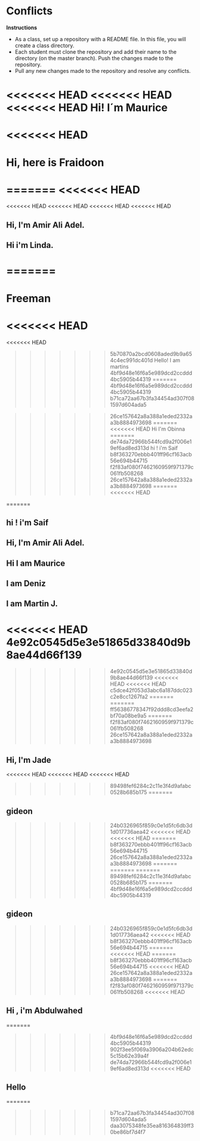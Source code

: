 # Conflicts

**Instructions**
* As a class, set up a repository with a README file. In this file, you will create a class directory.
* Each student must clone the repository and add their name to the directory (on the master branch). Push the changes made to the repository. 
* Pull any new changes made to the repository and resolve any conflicts. 

<<<<<<< HEAD
<<<<<<< HEAD
<<<<<<< HEAD
Hi! I´m Maurice
=======
<<<<<<< HEAD
=======
# Hi, here is Fraidoon 
=======
<<<<<<< HEAD
=======
<<<<<<< HEAD
<<<<<<< HEAD
<<<<<<< HEAD
<<<<<<< HEAD
## Hi, I'm Amir Ali Adel.

## Hi i'm Linda.
=======
=======
Freeman
=======
<<<<<<< HEAD
=======
<<<<<<< HEAD
>>>>>>> 5b70870a2bcd0608aded9b9a654c4ec991dc401d
Hello! I am martins
>>>>>>> 4bf9d48e16f6a5e989dcd2ccddd4bc5905b44319
=======
>>>>>>> 4bf9d48e16f6a5e989dcd2ccddd4bc5905b44319
>>>>>>> b71ca72aa67b3fa34454ad307f081597d604ada5

>>>>>>> 26ce157642a8a388a1eded2332aa3b8884973698
=======
<<<<<<< HEAD
Hi I'm Obinna
=======
>>>>>>> de74da72966b544fcd9a2f006e19ef6ad8ed313d
hi ! i'm Saif
>>>>>>> b8f363270ebbb401ff96cf163acb56e694b44715
>>>>>>> f2f83af080f7462160959f971379c061fb508268
>>>>>>> 26ce157642a8a388a1eded2332aa3b8884973698
=======
<<<<<<< HEAD


=======
## hi ! i'm Saif
## Hi, I'm Amir Ali Adel.
## Hi I am Maurice
## I am Deniz
## I am Martin J.
<<<<<<< HEAD
 4e92c0545d5e3e51865d33840d9b8ae44d66f139
=======
>>>>>>> 4e92c0545d5e3e51865d33840d9b8ae44d66f139
<<<<<<< HEAD
<<<<<<< HEAD
>>>>>>> c5dce42f053d3abc6a187ddc023c2e8cc1267fa2
=======
=======
>>>>>>> ff56386778347f92ddd8cd3eefa2bf70a08be9a5
=======
>>>>>>> f2f83af080f7462160959f971379c061fb508268
>>>>>>> 26ce157642a8a388a1eded2332aa3b8884973698

## Hi, I'm Jade
<<<<<<< HEAD
<<<<<<< HEAD
<<<<<<< HEAD
>>>>>>> 89498fef6284c2c11e3f4d9afabc0528b685b175
=======
## gideon
>>>>>>> 24b0326965f859c0e1d5fc6db3d1d017736aea42
<<<<<<< HEAD
<<<<<<< HEAD
=======
>>>>>>> b8f363270ebbb401ff96cf163acb56e694b44715
>>>>>>> 26ce157642a8a388a1eded2332aa3b8884973698
=======
=======
=======
>>>>>>> 89498fef6284c2c11e3f4d9afabc0528b685b175
=======
>>>>>>> 4bf9d48e16f6a5e989dcd2ccddd4bc5905b44319
## gideon
>>>>>>> 24b0326965f859c0e1d5fc6db3d1d017736aea42
<<<<<<< HEAD
>>>>>>> b8f363270ebbb401ff96cf163acb56e694b44715
=======
<<<<<<< HEAD
=======
>>>>>>> b8f363270ebbb401ff96cf163acb56e694b44715
<<<<<<< HEAD
>>>>>>> 26ce157642a8a388a1eded2332aa3b8884973698
=======
>>>>>>> f2f83af080f7462160959f971379c061fb508268
<<<<<<< HEAD
## Hi , i'm Abdulwahed
=======
>>>>>>> 4bf9d48e16f6a5e989dcd2ccddd4bc5905b44319
>>>>>>> 902f3ee5f069a3906a204b62edc5c15b62e39a4f
>>>>>>> de74da72966b544fcd9a2f006e19ef6ad8ed313d
<<<<<<< HEAD
## Hello
=======
>>>>>>> b71ca72aa67b3fa34454ad307f081597d604ada5
>>>>>>> daa3075348fe35ea816364839ff30be86bf7d4f7
